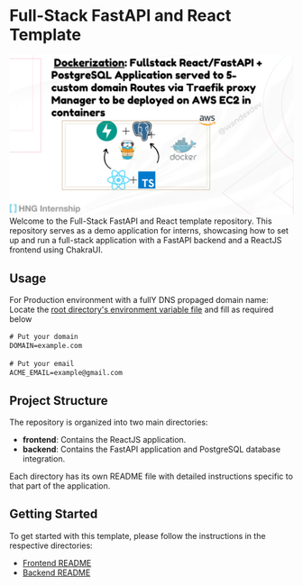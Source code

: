 # Full-Stack FastAPI and React Template
![banner](images/2banner.png)
Welcome to the Full-Stack FastAPI and React template repository. This repository serves as a demo application for interns, showcasing how to set up and run a full-stack application with a FastAPI backend and a ReactJS frontend using ChakraUI.

## Usage
For Production environment with a fullY DNS propaged domain name:
Locate the [root directory's environment variable file](.env) and fill as required below
```
# Put your domain
DOMAIN=example.com

# Put your email
ACME_EMAIL=example@gmail.com

```

## Project Structure
The repository is organized into two main directories:
- **frontend**: Contains the ReactJS application.
- **backend**: Contains the FastAPI application and PostgreSQL database integration.

Each directory has its own README file with detailed instructions specific to that part of the application.

## Getting Started

To get started with this template, please follow the instructions in the respective directories:

- [Frontend README](./frontend/README.md)
- [Backend README](./backend/README.md)

